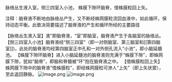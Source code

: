 脉络丛生液入室，侧三四室入小池，
蛛膜下隙环脑脊，借蛛膜粒回上矢。

注释：脑脊液不断地由脉络丛产生，又不断经蛛网膜粒流回血液中，如此循环，保持动态平衡。此歌决简要描述了脑脊液的产生和循环所经的主要路径

【脉络丛生液入室】液”即脑脊液，“室”即脑室，脑脊液产生于各脑室的脉络丛。
【侧三四室入小池】脑脊液经“侧三四室”（即一对侧脑室、第三脑室和[[第四脑室]])，此处的脑脊液均经第四脑室正中孔和一对外侧孔流入“小池”，即小脑延髓池。
【蛛膜下隙环脑脊】进入小脑延髓池的脑脊液则充满于“蛛膜下隙”，即蛛网膜下隙，犹如“脑脊”，即脑和脊髓被“环”抱在脑脊液之中。
【借蛛膜粒回上矢】蛛网膜下隙中的脑脊液“借蛛膜粒”，即经蛛网膜粒可渗人“上矢”（即上矢状窦），至此返回静脉。
![image.png](https://picgo18719498306.oss-cn-guangzhou.aliyuncs.com/20250813182619838.png)
![image.png](https://picgo18719498306.oss-cn-guangzhou.aliyuncs.com/20250813182627334.png)
